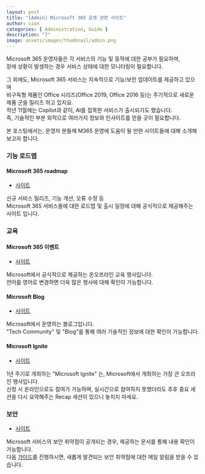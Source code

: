 ```yaml
---
layout: post
title: "[Admin] Microsoft 365 운영 관련 사이트"
author: sion
categories: [ Administration, Guide ]
description: "7"
image: assets/images/thumbnail/admin.png
---
```


Microsoft 365 운영자들은 각 서비스의 기능 및 동작에 대한 공부가 필요하며,  
장애 상황이 발생하는 경우 서비스 상태에 대한 모니터링이 필요합니다.  

그 외에도, Microsoft 365 서비스는 지속적으로 기능/보안 업데이트를 제공하고 있으며  
비구독형 제품인 Office 시리즈(Office 2019, Office 2016 등)는 주기적으로 새로운 제품 군을 릴리즈 하고 있지요.  
작년 11월에는 Copilot과 같이, AI를 접목한 서비스가 출시되기도 했습니다.  
즉, 기술적인 부분 외적으로 여러가지 정보와 인사이트를 얻을 곳이 필요합니다.  

본 포스팅에서는, 운영자 분들께 M365 운영에 도움이 될 만한 사이트들에 대해 소개해보고자 합니다.  


### 기능 로드맵

#### Microsoft 365 roadmap

- [사이트][1]  

신규 서비스 릴리즈, 기능 개선, 오류 수정 등  
Microsoft 365 서비스들에 대한 로드맵 및 출시 일정에 대해 공식적으로 제공해주는 사이트 입니다.  


### 교육

#### Microsoft 365 이벤트

- [사이트][2]

Microsoft에서 공식적으로 제공하는 온오프라인 교육 행사입니다.  
언어를 영어로 변경하면 더욱 많은 행사에 대해 확인이 가능합니다.  

#### Microsoft Blog

- [사이트][3]

Microsoft에서 운영하는 블로그입니다.  
"Tech Community" 및 "Blog"를 통해 여러 기술적인 정보에 대한 확인이 가능합니다.  


#### Microsoft Ignite

- [사이트][4]

1년 주기로 개최하는 "Microsoft Ignite" 는, Microsoft에서 개최하는 가장 큰 오프라인 행사입니다.  
신청 시 온라인으로도 참여가 가능하며, 실시간으로 참여하지 못했더라도 추후 중요 세션을 다시 요약해주는 Recap 세션이 있으니 놓치지 마세요.  


### 보안

- [사이트][5]

Microsoft 서비스의 보안 취약점이 공개되는 경우, 제공하는 문서를 통해 내용 확인이 가능합니다.  
다음 [가이드][6]를 진행하시면, 새롭게 발견되는 보안 취약점에 대한 메일 알림을 받을 수 있습니다.  


[1]: https://www.microsoft.com/en-ww/microsoft-365/roadmap?filters=
[2]: https://events.microsoft.com/ko-kr/Allevents/?mkt_tok=MTU3LUdRRS0zODIAAAGDU2VQz6-veLkA-AK6ec4L8GdbipwItOSYP4Z_aBsUzdoIZH2IuS4ipMG9UNDMuLsMD_FJuqrEScfCGI4ou1YQBBT7FCsM2KR5TyGs3NoRTVmajC3hIXzHWElp&language=%ED%95%9C%EA%B5%AD%EC%96%B4&clientTimeZone=1
[3]: https://techcommunity.microsoft.com/t5/custom/page/page-id/Blogs
[4]: https://ignite.microsoft.com/en-US/home
[5]: https://learn.microsoft.com/ko-kr/security-updates/securitybulletins/securitybulletins
[6]: https://www.microsoft.com/en-us/msrc/technical-security-notifications?rtc=1
